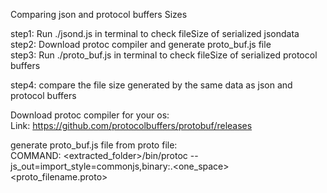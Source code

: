 
Comparing json and protocol buffers Sizes

step1: Run ./jsond.js in terminal to check fileSize of serialized jsondata\
step2: Download protoc compiler and generate proto_buf.js file\
step3: Run ./proto_buf.js in terminal to check fileSize of serialized protocol buffers

step4: compare the file size generated by the same data as json and protocol buffers 

Download protoc compiler for your os:\
Link: https://github.com/protocolbuffers/protobuf/releases

generate proto_buf.js file from proto file:\
COMMAND: <extracted_folder>/bin/protoc --js_out=import_style=commonjs,binary:.<one_space><proto_filename.proto>
